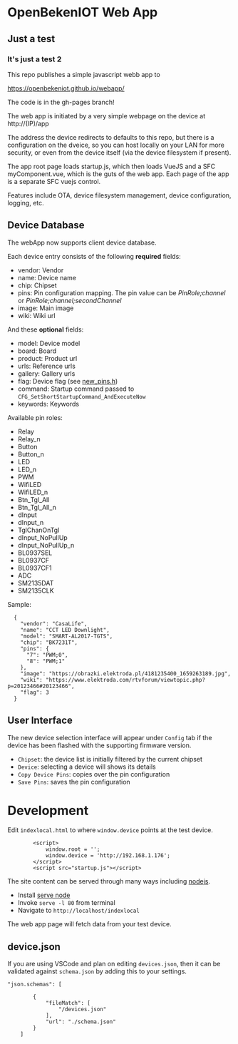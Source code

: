 # OpenBekenIOT Web App

## Just a test
### It's just a test 2

This repo publishes a simple javascript webb app to

https://openbekeniot.github.io/webapp/

The code is in the gh-pages branch!


The web app is initiated by a very simple webpage on the device at http://(IP)/app

The address the device redirects to defaults to this repo, but there is a configuration on the dveice, so you can host locally on your LAN for more security, or even from the device itself (via the device filesystem if present).

The app root page loads startup.js, which then loads VueJS and a SFC myComponent.vue, which is the guts of the web app.  Each page of the app is a separate SFC vuejs control.

Features include OTA, device filesystem management, device configuration, logging, etc.


## Device Database

The webApp now supports client device database. 

Each device entry consists of the following **required** fields:

* vendor: Vendor
* name: Device name
* chip: Chipset
* pins: Pin configuration mapping. The pin value can be *PinRole;channel* or *PinRole;channel;secondChannel*
* image: Main image
* wiki: Wiki url

And these **optional** fields:
* model: Device model
* board: Board
* product: Product url
* urls: Reference urls
* gallery: Gallery urls
* flag: Device flag (see [new_pins.h](https://github.com/openshwprojects/OpenBK7231T_App/blob/4fd6a292d52146fa493f0a0d7c7069333cd12e5f/src/new_pins.h))
* command: Startup command passed to `CFG_SetShortStartupCommand_AndExecuteNow`
* keywords: Keywords

Available pin roles:
* Relay
* Relay_n
* Button
* Button_n
* LED
* LED_n
* PWM
* WifiLED
* WifiLED_n
* Btn_Tgl_All
* Btn_Tgl_All_n
* dInput
* dInput_n
* TglChanOnTgl
* dInput_NoPullUp
* dInput_NoPullUp_n
* BL0937SEL
* BL0937CF
* BL0937CF1
* ADC
* SM2135DAT
* SM2135CLK

Sample:
```
  {
    "vendor": "CasaLife",
    "name": "CCT LED Downlight",
    "model": "SMART-AL2017-TGTS",
    "chip": "BK7231T",
    "pins": {
      "7": "PWM;0",
      "8": "PWM;1"
    },
    "image": "https://obrazki.elektroda.pl/4181235400_1659263189.jpg",
    "wiki": "https://www.elektroda.com/rtvforum/viewtopic.php?p=20123466#20123466",
    "flag": 3
  }
```

## User Interface
The new device selection interface will appear under `Config` tab if the device has been flashed with the supporting firmware version.

* `Chipset`: the device list is initially filtered by the current chipset
* `Device`: selecting a device will shows its details
* `Copy Device Pins`: copies over the pin configuration
* `Save Pins`: saves the pin configuration


# Development

Edit `indexlocal.html` to where `window.device` points at the test device.
```
        <script>
            window.root = '';
            window.device = 'http://192.168.1.176';
        </script>
        <script src="startup.js"></script>
```

The site content can be served through many ways including [nodejs](https://nodejs.org/en/).

* Install [serve node](https://www.npmjs.com/package/serve)
* Invoke `serve -l 80` from terminal
* Navigate to `http://localhost/indexlocal`

The web app page will fetch data from your test device.


## device.json
If you are using VSCode and plan on editing `devices.json`, then it can be validated against `schema.json` by adding this to your settings.

```
"json.schemas": [

        {
            "fileMatch": [
                "/devices.json"
            ],
            "url": "./schema.json"
        } 
    ]
```
